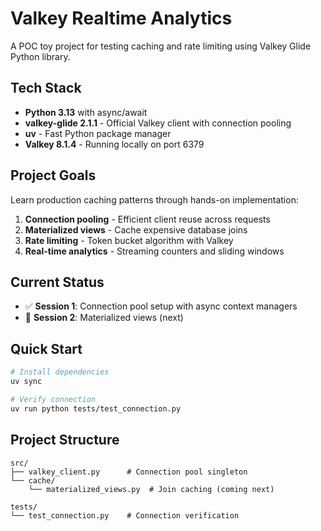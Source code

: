 # Valkey Realtime Analytics

A POC toy project for testing caching and rate limiting using Valkey Glide Python library.

## Tech Stack

- **Python 3.13** with async/await
- **valkey-glide 2.1.1** - Official Valkey client with connection pooling
- **uv** - Fast Python package manager
- **Valkey 8.1.4** - Running locally on port 6379

## Project Goals

Learn production caching patterns through hands-on implementation:

1. **Connection pooling** - Efficient client reuse across requests
2. **Materialized views** - Cache expensive database joins
3. **Rate limiting** - Token bucket algorithm with Valkey
4. **Real-time analytics** - Streaming counters and sliding windows

## Current Status

- ✅ **Session 1**: Connection pool setup with async context managers
- 🚧 **Session 2**: Materialized views (next)

## Quick Start

```bash
# Install dependencies
uv sync

# Verify connection
uv run python tests/test_connection.py
```

## Project Structure

```
src/
├── valkey_client.py      # Connection pool singleton
└── cache/
    └── materialized_views.py  # Join caching (coming next)

tests/
└── test_connection.py    # Connection verification
```
